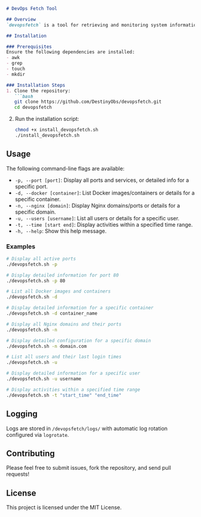 ```markdown
# DevOps Fetch Tool

## Overview
`devopsfetch` is a tool for retrieving and monitoring system information, including active ports, user logins, Nginx configurations, Docker images, and container statuses. It uses a systemd service for continuous monitoring and logging.

## Installation

### Prerequisites
Ensure the following dependencies are installed:
- awk
- grep
- touch
- mkdir

### Installation Steps
1. Clone the repository:
   ```bash
   git clone https://github.com/DestinyObs/devopsfetch.git
   cd devopsfetch
   ```

2. Run the installation script:
   ```bash
   chmod +x install_devopsfetch.sh
   ./install_devopsfetch.sh
   ```

## Usage
The following command-line flags are available:

- `-p, --port [port]`: Display all ports and services, or detailed info for a specific port.
- `-d, --docker [container]`: List Docker images/containers or details for a specific container.
- `-n, --nginx [domain]`: Display Nginx domains/ports or details for a specific domain.
- `-u, --users [username]`: List all users or details for a specific user.
- `-t, --time [start end]`: Display activities within a specified time range.
- `-h, --help`: Show this help message.

### Examples
```bash
# Display all active ports
./devopsfetch.sh -p

# Display detailed information for port 80
./devopsfetch.sh -p 80

# List all Docker images and containers
./devopsfetch.sh -d

# Display detailed information for a specific container
./devopsfetch.sh -d container_name

# Display all Nginx domains and their ports
./devopsfetch.sh -n

# Display detailed configuration for a specific domain
./devopsfetch.sh -n domain.com

# List all users and their last login times
./devopsfetch.sh -u

# Display detailed information for a specific user
./devopsfetch.sh -u username

# Display activities within a specified time range
./devopsfetch.sh -t "start_time" "end_time"
```

## Logging
Logs are stored in `/devopsfetch/logs/` with automatic log rotation configured via `logrotate`.

## Contributing
Please feel free to submit issues, fork the repository, and send pull requests!

## License
This project is licensed under the MIT License.
```